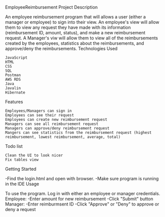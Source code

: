 EmployeeReimbursement
Project Description

An employee reimbursement program that will allows a user (either a manager or employee) to sign into their view. An employee's view will allow them to view any request they have made with its information (reimbursement ID, amount, status), and make a new reimbursement request. A Manager's viw will allow them to view all of the reimbursements created by the employees, statistics about the reimbursements, and approve/deny the reimbursements.
Technologies Used

    JavaScript
    HTML
    CSS
    SQL
    Postman
    AWS RDS
    Java
    Javalin
    Hibernate

Features

    Employees/Managers can sign in
    Employees can see their request
    Employees can create new reimbursement request
    Managers can see all reimbursement request
    Managers can approve/deny reimbursement request
    Mangers can see statistics from the reimbursement request (highest reimbursement, lowest reimbursement, average, total)

Todo list

    Clean the UI to look nicer
    Fix tables view

Getting Started



-Find the login.html and open with browser. -Make sure program is running in the IDE
Usage

To use the program. Log in with either an employee or manager credentials. Employee: -Enter amount for new reimbursement -Click "Submit" button Manager: -Enter reimburmsent ID -Click "Approve" or "Deny" to approve or deny a request
